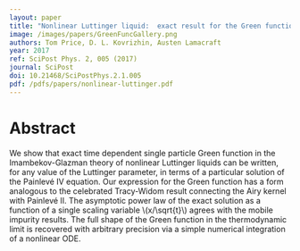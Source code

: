 ```yaml
---
layout: paper
title: "Nonlinear Luttinger liquid:  exact result for the Green function in terms of the fourth Painlevé transcendent"
image: /images/papers/GreenFuncGallery.png
authors: Tom Price, D. L. Kovrizhin, Austen Lamacraft
year: 2017
ref: SciPost Phys. 2, 005 (2017)
journal: SciPost
doi: 10.21468/SciPostPhys.2.1.005
pdf: /pdfs/papers/nonlinear-luttinger.pdf
---
```


# Abstract

We show that exact time dependent single particle Green function in the Imambekov-Glazman theory of nonlinear Luttinger liquids can be written, for any value of the Luttinger parameter, in terms of a particular solution of the Painlevé IV equation. Our expression for the Green function has a form analogous to the celebrated Tracy-Widom result connecting the Airy kernel with Painlevé II. The asymptotic power law of the exact solution as a function of a single scaling variable \\(x/\sqrt{t}\\)  agrees with the mobile impurity results. The full shape of the Green function in the thermodynamic limit is recovered with arbitrary precision via a simple numerical integration of a nonlinear ODE.
